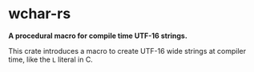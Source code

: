 # wchar-rs

**A procedural macro for compile time UTF-16 strings.**

This crate introduces a macro to create UTF-16 wide strings at compiler time,
like the `L` literal in C.

